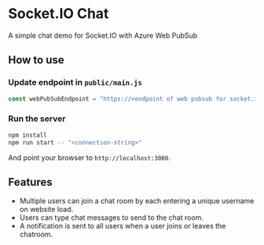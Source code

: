 
# Socket.IO Chat

A simple chat demo for Socket.IO with Azure Web PubSub

## How to use

### Update endpoint in `public/main.js`

```js
const webPubSubEndpoint = "https://<endpoint of web pubsub for socket.io>";
```

### Run the server

```bash
npm install
npm run start -- "<connection-string>"
```

And point your browser to `http://localhost:3000`.

## Features

- Multiple users can join a chat room by each entering a unique username on website load.
- Users can type chat messages to send to the chat room.
- A notification is sent to all users when a user joins or leaves the chatroom.